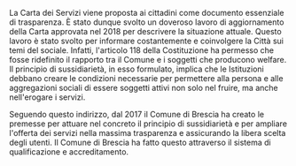 La Carta dei Servizi viene proposta ai cittadini come documento essenziale di trasparenza. È stato dunque svolto un doveroso lavoro di aggiornamento della Carta approvata nel 2018 per descrivere la situazione attuale. Questo lavoro è stato svolto per informare costantemente e coinvolgere la Città sui temi del sociale. Infatti, l'articolo 118 della Costituzione ha permesso che fosse ridefinito il rapporto tra il Comune e i soggetti che producono welfare. Il principio di sussidiarietà, in esso formulato, implica che le Istituzioni debbano creare le condizioni necessarie per permettere alla persona e alle aggregazioni sociali di essere soggetti attivi non solo nel fruire, ma anche nell'erogare i servizi.

Seguendo questo indirizzo, dal 2017 il Comune di Brescia ha creato le premesse per attuare nel concreto il principio di sussidiarietà e per ampliare l'offerta dei servizi nella massima trasparenza e assicurando la libera scelta degli utenti. Il Comune di Brescia ha fatto questo attraverso il sistema di qualificazione e accreditamento.